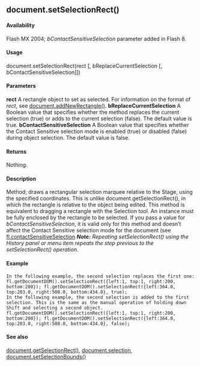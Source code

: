 ## document.setSelectionRect()

#### Availability

Flash MX 2004; *bContactSensitiveSelection* parameter added in Flash 8.

#### Usage

document.setSelectionRect(rect \[, bReplaceCurrentSelection \[, bContactSensitiveSelection\]\])

#### Parameters

**rect** A rectangle object to set as selected. For information on the format of *rect*, see [document.addNewRectangle()](#_bookmark128).
**bReplaceCurrentSelection** A Boolean value that specifies whether the method replaces the current selection (true) or adds to the current selection (false). The default value is true.
**bContactSensitiveSelection** A Boolean value that specifies whether the Contact Sensitive selection mode is enabled (true) or disabled (false) during object selection. The default value is false.

#### Returns

Nothing.

#### Description

Method; draws a rectangular selection marquee relative to the Stage, using the specified coordinates. This is unlike
document.getSelectionRect(), in which the rectangle is relative to the object being edited.
This method is equivalent to dragging a rectangle with the Selection tool. An instance must be fully enclosed by the rectangle to be selected.
If you pass a value for *bContactSensitiveSelection*, it is valid only for this method and doesn’t affect the Contact Sensitive selection mode for the document (see [fl.contactSensitiveSelection](#_bookmark469)
***Note:** Repeating setSelectionRect() using the History panel or menu item repeats the step previous to the*
*setSelectionRect() operation.*

#### Example

```
In the following example, the second selection replaces the first one:
fl.getDocumentDOM().setSelectionRect({left:1, top:1, right:200, bottom:200}); fl.getDocumentDOM().setSelectionRect({left:364.0, top:203.0, right:508.0, bottom:434.0}, true);
In the following example, the second selection is added to the first selection. This is the same as the manual operation of holding down Shift and selecting a second object.
fl.getDocumentDOM().setSelectionRect({left:1, top:1, right:200, bottom:200}); fl.getDocumentDOM().setSelectionRect({left:364.0, top:203.0, right:508.0, bottom:434.0}, false);

```
#### See also

[document.getSelectionRect()](#_bookmark213), [document.selection](#_bookmark274), [document.setSelectionBounds()](#_bookmark303)
